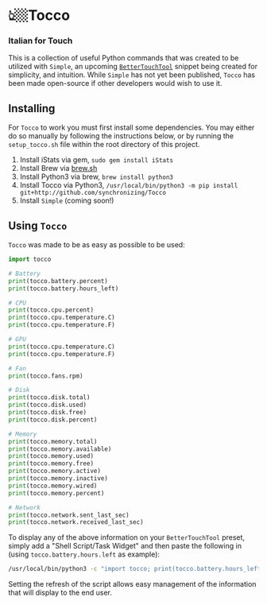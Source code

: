 # 👆🏼Tocco
### Italian for Touch

This is a collection of useful Python commands that was created to be utilized with `Simple`, an upcoming [`BetterTouchTool`](https://folivora.ai/) snippet being created for simplicity, and intuition. While `Simple` has not yet been published, `Tocco` has been made open-source if other developers would wish to use it.

## Installing

For `Tocco` to work you must first install some dependencies. You may either do so manually by following the instructions below, or by running the `setup_tocco.sh` file within the root directory of this project.

1. Install iStats via gem, `sudo gem install iStats`
2. Install Brew via [brew.sh](https://brew.sh)
3. Install Python3 via brew, `brew install python3`
4. Install Tocco via Python3, `/usr/local/bin/python3 -m pip install git+http://github.com/synchronizing/Tocco`
5. Install `Simple` (coming soon!)

## Using `Tocco`

`Tocco` was made to be as easy as possible to be used:

```python
import tocco

# Battery
print(tocco.battery.percent)
print(tocco.battery.hours_left)

# CPU
print(tocco.cpu.percent)
print(tocco.cpu.temperature.C)
print(tocco.cpu.temperature.F)

# GPU
print(tocco.cpu.temperature.C)
print(tocco.cpu.temperature.F)

# Fan
print(tocco.fans.rpm)

# Disk
print(tocco.disk.total)
print(tocco.disk.used)
print(tocco.disk.free)
print(tocco.disk.percent)

# Memory
print(tocco.memory.total)
print(tocco.memory.available)
print(tocco.memory.used)
print(tocco.memory.free)
print(tocco.memory.active)
print(tocco.memory.inactive)
print(tocco.memory.wired)
print(tocco.memory.percent)

# Network
print(tocco.network.sent_last_sec)
print(tocco.network.received_last_sec)
```

To display any of the above information on your `BetterTouchTool` preset, simply add a "Shell Script/Task Widget" and then paste the following in (using `tocco.battery.hours.left` as example):

```bash
/usr/local/bin/python3 -c "import tocco; print(tocco.battery.hours_left)"
```

Setting the refresh of the script allows easy management of the information that will display to the end user.
